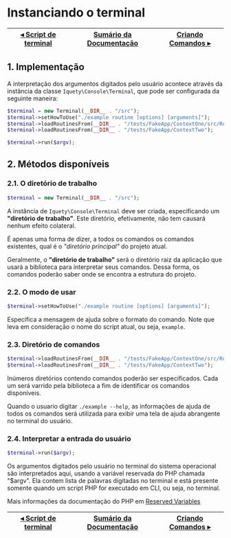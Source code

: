 # Instanciando o terminal

[◂ Script de terminal](02-script-de-terminal.md) | [Sumário da Documentação](indice.md) | [Criando Comandos ▸](04-criando-comandos.md)
-- | -- | --

## 1. Implementação

A interpretação dos argumentos digitados pelo usuário acontece através da instância da classe `Iquety\Console\Terminal`, que pode ser configurada da seguinte maneira:

```php
$terminal = new Terminal(__DIR__ . "/src");
$terminal->setHowToUse("./example routine [options] [arguments]");
$terminal->loadRoutinesFrom(__DIR__ . "/tests/FakeApp/ContextOne/src/Routines");
$terminal->loadRoutinesFrom(__DIR__ . "/tests/FakeApp/ContextTwo");

$terminal->run($argv);
```

## 2. Métodos disponíveis

### 2.1. O diretório de trabalho

```php
$terminal = new Terminal(__DIR__ . "/src");
```

A instância de `Iquety\Console\Terminal` deve ser criada, especificando um **"diretório de trabalho"**. Este diretório, efetivamente, não tem causará nenhum efeito colateral.

É apenas uma forma de dizer, a todos os comandos os comandos existentes, qual é o *"diretório principal"* do projeto atual.

Geralmente, o **"diretório de trabalho"** será o diretório raiz da aplicação que usará a biblioteca para interpretar seus comandos. Dessa forma, os comandos poderão saber onde se encontra a estrutura do projeto.

### 2.2. O modo de usar

```php
$terminal->setHowToUse("./example routine [options] [arguments]");
```

Especifica a mensagem de ajuda sobre o formato do comando. Note que leva em consideração
o nome do script atual, ou seja, `example`.

### 2.3. Diretório de comandos

```php
$terminal->loadRoutinesFrom(__DIR__ . "/tests/FakeApp/ContextOne/src/Routines");
$terminal->loadRoutinesFrom(__DIR__ . "/tests/FakeApp/ContextTwo");
```

Inúmeros diretórios contendo comandos poderão ser especificados. Cada um será varrido pela biblioteca a fim de identificar os comandos disponíveis.

Quando o usuario digitar `./example --help`, as informações de ajuda de todos os comandos será utilizada para exibir uma tela de ajuda abrangente no terminal do usuário.

### 2.4. Interpretar a entrada do usuário

```php
$terminal->run($argv);
```

Os argumentos digitados pelo usuário no terminal do sistema operacional são interpretados
aqui, usando a variável reservada do PHP chamada "$argv". Ela contem  lista de palavras
digitadas no terminal e está presente somente quando um script PHP for executado em CLI,
ou seja, no terminal.

Mais informações da documentação do PHP em [Reserved Variables](https://www.php.net/manual/pt_BR/reserved.variables.argv.php)

[◂ Script de terminal](02-script-de-terminal.md) | [Sumário da Documentação](indice.md) | [Criando Comandos ▸](04-criando-comandos.md)
-- | -- | --
